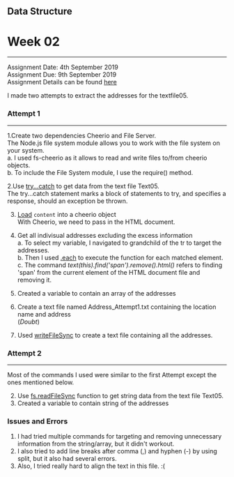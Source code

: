 ## Data Structure
# Week 02
---------------------------------------------------
Assignment Date: 4th September 2019<br/>
Assignment Due: 9th September 2019 <br/>
Assignment Details can be found [here](https://github.com/visualizedata/data-structures/blob/master/weekly_assignment_02.md) <br/>

I made two attempts to extract the addresses for the textfile05. <br/>

### Attempt 1
--------------------------------------------------
1.Create two dependencies Cheerio and File Server. <br/>
The Node.js file system module allows you to work with the file system on your system. <br/>
a. I used fs-cheerio as it allows to read and write files to/from cheerio objects. <br/>
b. To include the File System module, I use the require() method.<br/>

2.Use [try...catch](https://developer.mozilla.org/en-US/docs/Web/JavaScript/Reference/Statements/try...catch) to get data from the text file Text05. <br/>
The try...catch statement marks a block of statements to try, and specifies a response, should an exception be thrown. <br/>

3. [Load](https://www.npmjs.com/package/cheerio#loading) `content` into a cheerio object <br/>
With Cheerio, we need to pass in the HTML document. <br/>

4. Get all indivisual addresses excluding the excess information<br/>
a. To select my variable, I navigated to grandchild of the tr to target the addresses. <br/>
b. Then I used [.each](https://www.npmjs.com/package/cheerio#each-functionindex-element-) to execute the function for each matched element. <br/>
c. The command _text(this).find('span').remove().html()_ refers to finding 'span' from the current element of the HTML document file and removing it. <br/>

5. Created a variable to contain an array of the addresses <br/>

6. Create a text file named Address_Attempt1.txt containing the location name and address <br/>
(*Doubt*)<br/>

7. Used [writeFileSync](https://nodejs.org/api/fs.html#fs_fs_writefile_file_data_options_callback) to create a text file containing all the addresses. <br/>

### Attempt 2 <br/>
--------------------------------------------------

Most of the commands I used were similar to the first Attempt except the ones mentioned below.

2. Use [fs.readFileSync](https://nodejs.org/api/fs.html#fs_fs_readfilesync_path_options) function to get string data from the text file Text05. <br/>
5. Created a variable to contain string of the addresses <br/>

###  Issues and Errors

1. I had tried multiple commands for targeting and removing unnecessary information from the string/array, but it didn't workout. </br>
2. I also tried to add line breaks after comma (,) and hyphen (-) by using split, but it also had several errors. 
3. Also, I tried really hard to align the text in this file. :(


